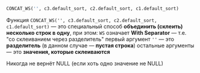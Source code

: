 
```sql
CONCAT_WS('', c3.default_sort, c2.default_sort, c1.default_sort)
```

Функция `CONCAT_WS('', c3.default_sort, c2.default_sort, c1.default_sort)` — это специальный способ **объединить (склеить) несколько строк в одну**, при этом:
`WS` означает **With Separator** — т.е. "со склеиванием через разделитель"
первый аргумент `''` — это **разделитель** (в данном случае — **пустая строка**)
остальные аргументы — это **значения, которые склеиваются**

Никогда не вернёт NULL (если хоть одно значение не NULL)